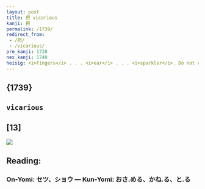 ```yaml
---
layout: post
title: 摂 vicarious
kanji: 摂
permalink: /1739/
redirect_from:
 - /摂/
 - /vicarious/
pre_kanji: 1738
nex_kanji: 1740
heisig: <i>Fingers</i> . . . <i>ear</i> . . . <i>sparkler</i>. Do not confuse with <i>substitute</i> (Frame 1080).
---
```


## {1739}

## `vicarious`

## [13]

<div class="stroke"><img src="E69182.png" /></div>

## Reading:

### On-Yomi: セツ、ショウ &mdash; Kun-Yomi: おさ.める、かね.る、と.る
